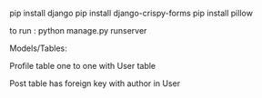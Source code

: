 pip install django
pip install django-crispy-forms
pip install pillow


to run : python manage.py runserver

Models/Tables:

Profile table  one to one with User table

Post table has foreign key with author in User
